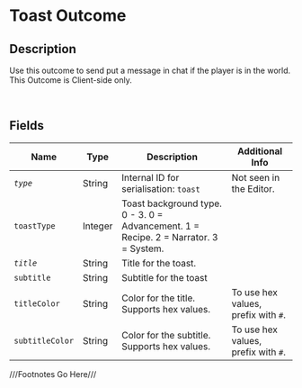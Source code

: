 Toast Outcome
============= 

## Description

Use this outcome to send put a message in chat if the player is in the world. This Outcome is Client-side only.

<br />

## Fields

| Name     | Type   | Description | Additional Info |
| -------- | ------ | ----------- | --------------- |
| *`type`* | String |      Internal ID for serialisation: `toast`       |         Not seen in the Editor.        |
| `toastType` | Integer |      Toast background type. 0 - 3. 0 = Advancement. 1 = Recipe. 2 = Narrator. 3 = System.       |                 |
| *`title`* | String |      Title for the toast.       |                 |
| `subtitle` | String |      Subtitle for the toast       |                 |
| `titleColor` | String |      Color for the title. Supports hex values.       |      To use hex values, prefix with `#`.          |
| `subtitleColor` | String |      Color for the subtitle. Supports hex values.       |      To use hex values, prefix with `#`.           |

///Footnotes Go Here///

[^-1]: Fields in *italics* are required for the Object to be valid.  

